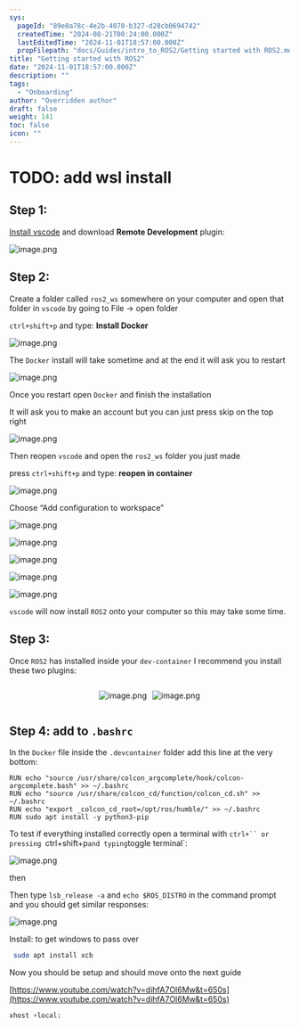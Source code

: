 ```yaml
---
sys:
  pageId: "89e0a78c-4e2b-4070-b327-d28cb0694742"
  createdTime: "2024-08-21T00:24:00.000Z"
  lastEditedTime: "2024-11-01T18:57:00.000Z"
  propFilepath: "docs/Guides/intro_to_ROS2/Getting started with ROS2.md"
title: "Getting started with ROS2"
date: "2024-11-01T18:57:00.000Z"
description: ""
tags:
  - "Onboarding"
author: "Overridden author"
draft: false
weight: 141
toc: false
icon: ""
---
```


# TODO: add wsl install

## Step 1:

[Install vscode](https://code.visualstudio.com/download) and download **Remote Development** plugin:

![image.png](https://prod-files-secure.s3.us-west-2.amazonaws.com/d518164a-d88e-44d1-a4ee-3adb3bd8bce0/efb52993-1881-4a40-b95e-6f020334f022/image.png?X-Amz-Algorithm=AWS4-HMAC-SHA256&X-Amz-Content-Sha256=UNSIGNED-PAYLOAD&X-Amz-Credential=ASIAZI2LB466XNOSK4KO%2F20250425%2Fus-west-2%2Fs3%2Faws4_request&X-Amz-Date=20250425T041056Z&X-Amz-Expires=3600&X-Amz-Security-Token=IQoJb3JpZ2luX2VjEIv%2F%2F%2F%2F%2F%2F%2F%2F%2F%2FwEaCXVzLXdlc3QtMiJHMEUCICBLBJ4pW%2Bl3tUB%2FHZIkKTgJchRqy3Ji3UypcPjkBEXlAiEA%2FsjGF2tkkVcn5U0eVJLt1WPvXspkqw5lpwRcjA28Fn0q%2FwMIJBAAGgw2Mzc0MjMxODM4MDUiDHEVS55x6njY6TW2GSrcA8YFxmuTiFoLyTXdgLblFUfm6bLKxEgR2yerTIFnWXfZih9LfSQ5LPWBr1RvPJe8AKY0EPbF62I%2BOqRQSHAcwXHNgJmXJ21u%2FW5SDBp9GpY4w5NY1AerHKP3v8fVPt19FZP7Oju0yxAhJgHs16EHN7MNvORg20nYwvQrCy%2BXmhLQcsV91SikBDGQ%2B4hKnCibNEugDbgrVmoiwWbAefMzL8j9YDtKVyRctJ1hk3IEYWJz7f1HtJ8Kq6rkLJEohxF%2Byj%2F%2FWgkprad%2FDwDHqJ0TeshAj92wU5mqPE84Bgq0Ghfik3%2Bgr01xlpofDqzLU%2BFcCmqbZ4YSjPehxIce7SvAwUeAlbs%2BMPrFTANUOX2ssdZo39BuxnKTM%2FXTqnR5L3XkSyuE7kzKWKdou4iq%2FIkJJmZ0tNKxC5YhXJVE7bX0NoPkFOq8FSrnBhZYYL%2FK8qcT05UuMzcFV4sgdrV6DPWxIkiYnSWBj4hoGrTwZ5oGxH3n7i3w%2FX6ZB9%2F09HkjFTZmP5abB6IF%2Fzx0XrvqEG%2Bj%2BWL9KUIWsjD0GaH2tQh82InTongx%2FV12WyDwRQjJkx9gyBMg0x%2FKNoJXuwdg8ZxgK7teWu2WJKBlnKo1gGoslw1MKnnu09CYdIqSdDd7MLj6q8AGOqUBSDaJXzN088oLYO644iywEQz8CDu%2FiI3042Xm1QhhpQagEbTcy5LsrGjLIttT4p%2Bg9EucCFbpASXYf0NnaY3Eb4CgOGHKYC5vYZHH5M1zUthC0IAy6vPe70rntKgq3i9SjfVgNmndCln8BytaU9pzLAntrFA4XF0Y%2Bk7PG3fSTkT3rIr%2BaTaxy0WoQ9zKfpH5aZl8WLXmHnndPO9fUX7s9ksfUnS9&X-Amz-Signature=d80bdba19948b81ee0f99dc0107f9e84cdbe1413408658929c236e1c31ca815e&X-Amz-SignedHeaders=host&x-id=GetObject)

## Step 2:

Create a folder called `ros2_ws` somewhere on your computer and open that folder in `vscode` by going to File → open folder 

`ctrl+shift+p` and type: **Install Docker**

![image.png](https://prod-files-secure.s3.us-west-2.amazonaws.com/d518164a-d88e-44d1-a4ee-3adb3bd8bce0/2269dc0e-1cd5-47ff-bceb-c04ad9b2eab0/image.png?X-Amz-Algorithm=AWS4-HMAC-SHA256&X-Amz-Content-Sha256=UNSIGNED-PAYLOAD&X-Amz-Credential=ASIAZI2LB466XNOSK4KO%2F20250425%2Fus-west-2%2Fs3%2Faws4_request&X-Amz-Date=20250425T041056Z&X-Amz-Expires=3600&X-Amz-Security-Token=IQoJb3JpZ2luX2VjEIv%2F%2F%2F%2F%2F%2F%2F%2F%2F%2FwEaCXVzLXdlc3QtMiJHMEUCICBLBJ4pW%2Bl3tUB%2FHZIkKTgJchRqy3Ji3UypcPjkBEXlAiEA%2FsjGF2tkkVcn5U0eVJLt1WPvXspkqw5lpwRcjA28Fn0q%2FwMIJBAAGgw2Mzc0MjMxODM4MDUiDHEVS55x6njY6TW2GSrcA8YFxmuTiFoLyTXdgLblFUfm6bLKxEgR2yerTIFnWXfZih9LfSQ5LPWBr1RvPJe8AKY0EPbF62I%2BOqRQSHAcwXHNgJmXJ21u%2FW5SDBp9GpY4w5NY1AerHKP3v8fVPt19FZP7Oju0yxAhJgHs16EHN7MNvORg20nYwvQrCy%2BXmhLQcsV91SikBDGQ%2B4hKnCibNEugDbgrVmoiwWbAefMzL8j9YDtKVyRctJ1hk3IEYWJz7f1HtJ8Kq6rkLJEohxF%2Byj%2F%2FWgkprad%2FDwDHqJ0TeshAj92wU5mqPE84Bgq0Ghfik3%2Bgr01xlpofDqzLU%2BFcCmqbZ4YSjPehxIce7SvAwUeAlbs%2BMPrFTANUOX2ssdZo39BuxnKTM%2FXTqnR5L3XkSyuE7kzKWKdou4iq%2FIkJJmZ0tNKxC5YhXJVE7bX0NoPkFOq8FSrnBhZYYL%2FK8qcT05UuMzcFV4sgdrV6DPWxIkiYnSWBj4hoGrTwZ5oGxH3n7i3w%2FX6ZB9%2F09HkjFTZmP5abB6IF%2Fzx0XrvqEG%2Bj%2BWL9KUIWsjD0GaH2tQh82InTongx%2FV12WyDwRQjJkx9gyBMg0x%2FKNoJXuwdg8ZxgK7teWu2WJKBlnKo1gGoslw1MKnnu09CYdIqSdDd7MLj6q8AGOqUBSDaJXzN088oLYO644iywEQz8CDu%2FiI3042Xm1QhhpQagEbTcy5LsrGjLIttT4p%2Bg9EucCFbpASXYf0NnaY3Eb4CgOGHKYC5vYZHH5M1zUthC0IAy6vPe70rntKgq3i9SjfVgNmndCln8BytaU9pzLAntrFA4XF0Y%2Bk7PG3fSTkT3rIr%2BaTaxy0WoQ9zKfpH5aZl8WLXmHnndPO9fUX7s9ksfUnS9&X-Amz-Signature=3b50dac527487afa0f39d6da60747d7ce1610ee7406a3ba565069699d5e42324&X-Amz-SignedHeaders=host&x-id=GetObject)

The `Docker` install will take sometime and at the end it will ask you to restart

![image.png](https://prod-files-secure.s3.us-west-2.amazonaws.com/d518164a-d88e-44d1-a4ee-3adb3bd8bce0/ed233f78-be33-4b1f-b89c-9c346c0e961e/image.png?X-Amz-Algorithm=AWS4-HMAC-SHA256&X-Amz-Content-Sha256=UNSIGNED-PAYLOAD&X-Amz-Credential=ASIAZI2LB466XNOSK4KO%2F20250425%2Fus-west-2%2Fs3%2Faws4_request&X-Amz-Date=20250425T041056Z&X-Amz-Expires=3600&X-Amz-Security-Token=IQoJb3JpZ2luX2VjEIv%2F%2F%2F%2F%2F%2F%2F%2F%2F%2FwEaCXVzLXdlc3QtMiJHMEUCICBLBJ4pW%2Bl3tUB%2FHZIkKTgJchRqy3Ji3UypcPjkBEXlAiEA%2FsjGF2tkkVcn5U0eVJLt1WPvXspkqw5lpwRcjA28Fn0q%2FwMIJBAAGgw2Mzc0MjMxODM4MDUiDHEVS55x6njY6TW2GSrcA8YFxmuTiFoLyTXdgLblFUfm6bLKxEgR2yerTIFnWXfZih9LfSQ5LPWBr1RvPJe8AKY0EPbF62I%2BOqRQSHAcwXHNgJmXJ21u%2FW5SDBp9GpY4w5NY1AerHKP3v8fVPt19FZP7Oju0yxAhJgHs16EHN7MNvORg20nYwvQrCy%2BXmhLQcsV91SikBDGQ%2B4hKnCibNEugDbgrVmoiwWbAefMzL8j9YDtKVyRctJ1hk3IEYWJz7f1HtJ8Kq6rkLJEohxF%2Byj%2F%2FWgkprad%2FDwDHqJ0TeshAj92wU5mqPE84Bgq0Ghfik3%2Bgr01xlpofDqzLU%2BFcCmqbZ4YSjPehxIce7SvAwUeAlbs%2BMPrFTANUOX2ssdZo39BuxnKTM%2FXTqnR5L3XkSyuE7kzKWKdou4iq%2FIkJJmZ0tNKxC5YhXJVE7bX0NoPkFOq8FSrnBhZYYL%2FK8qcT05UuMzcFV4sgdrV6DPWxIkiYnSWBj4hoGrTwZ5oGxH3n7i3w%2FX6ZB9%2F09HkjFTZmP5abB6IF%2Fzx0XrvqEG%2Bj%2BWL9KUIWsjD0GaH2tQh82InTongx%2FV12WyDwRQjJkx9gyBMg0x%2FKNoJXuwdg8ZxgK7teWu2WJKBlnKo1gGoslw1MKnnu09CYdIqSdDd7MLj6q8AGOqUBSDaJXzN088oLYO644iywEQz8CDu%2FiI3042Xm1QhhpQagEbTcy5LsrGjLIttT4p%2Bg9EucCFbpASXYf0NnaY3Eb4CgOGHKYC5vYZHH5M1zUthC0IAy6vPe70rntKgq3i9SjfVgNmndCln8BytaU9pzLAntrFA4XF0Y%2Bk7PG3fSTkT3rIr%2BaTaxy0WoQ9zKfpH5aZl8WLXmHnndPO9fUX7s9ksfUnS9&X-Amz-Signature=83f0e5cf7dcfbdb36a9c563ecf3c9a5e5c43366715e6f8cbb8797e517c0e8b4f&X-Amz-SignedHeaders=host&x-id=GetObject)

Once you restart open `Docker` and finish the installation

It will ask you to make an account but you can just press skip on the top right

![image.png](https://prod-files-secure.s3.us-west-2.amazonaws.com/d518164a-d88e-44d1-a4ee-3adb3bd8bce0/21010ad9-1659-4fd9-9f59-9932a09b2a3d/image.png?X-Amz-Algorithm=AWS4-HMAC-SHA256&X-Amz-Content-Sha256=UNSIGNED-PAYLOAD&X-Amz-Credential=ASIAZI2LB466XNOSK4KO%2F20250425%2Fus-west-2%2Fs3%2Faws4_request&X-Amz-Date=20250425T041056Z&X-Amz-Expires=3600&X-Amz-Security-Token=IQoJb3JpZ2luX2VjEIv%2F%2F%2F%2F%2F%2F%2F%2F%2F%2FwEaCXVzLXdlc3QtMiJHMEUCICBLBJ4pW%2Bl3tUB%2FHZIkKTgJchRqy3Ji3UypcPjkBEXlAiEA%2FsjGF2tkkVcn5U0eVJLt1WPvXspkqw5lpwRcjA28Fn0q%2FwMIJBAAGgw2Mzc0MjMxODM4MDUiDHEVS55x6njY6TW2GSrcA8YFxmuTiFoLyTXdgLblFUfm6bLKxEgR2yerTIFnWXfZih9LfSQ5LPWBr1RvPJe8AKY0EPbF62I%2BOqRQSHAcwXHNgJmXJ21u%2FW5SDBp9GpY4w5NY1AerHKP3v8fVPt19FZP7Oju0yxAhJgHs16EHN7MNvORg20nYwvQrCy%2BXmhLQcsV91SikBDGQ%2B4hKnCibNEugDbgrVmoiwWbAefMzL8j9YDtKVyRctJ1hk3IEYWJz7f1HtJ8Kq6rkLJEohxF%2Byj%2F%2FWgkprad%2FDwDHqJ0TeshAj92wU5mqPE84Bgq0Ghfik3%2Bgr01xlpofDqzLU%2BFcCmqbZ4YSjPehxIce7SvAwUeAlbs%2BMPrFTANUOX2ssdZo39BuxnKTM%2FXTqnR5L3XkSyuE7kzKWKdou4iq%2FIkJJmZ0tNKxC5YhXJVE7bX0NoPkFOq8FSrnBhZYYL%2FK8qcT05UuMzcFV4sgdrV6DPWxIkiYnSWBj4hoGrTwZ5oGxH3n7i3w%2FX6ZB9%2F09HkjFTZmP5abB6IF%2Fzx0XrvqEG%2Bj%2BWL9KUIWsjD0GaH2tQh82InTongx%2FV12WyDwRQjJkx9gyBMg0x%2FKNoJXuwdg8ZxgK7teWu2WJKBlnKo1gGoslw1MKnnu09CYdIqSdDd7MLj6q8AGOqUBSDaJXzN088oLYO644iywEQz8CDu%2FiI3042Xm1QhhpQagEbTcy5LsrGjLIttT4p%2Bg9EucCFbpASXYf0NnaY3Eb4CgOGHKYC5vYZHH5M1zUthC0IAy6vPe70rntKgq3i9SjfVgNmndCln8BytaU9pzLAntrFA4XF0Y%2Bk7PG3fSTkT3rIr%2BaTaxy0WoQ9zKfpH5aZl8WLXmHnndPO9fUX7s9ksfUnS9&X-Amz-Signature=c31d17850d82189d3028717a97f8f93f21193313307d2c718bf2a5daf088bc99&X-Amz-SignedHeaders=host&x-id=GetObject)

Then reopen `vscode` and open the `ros2_ws` folder you just made

press `ctrl+shift+p` and type: **reopen in container**

![image.png](https://prod-files-secure.s3.us-west-2.amazonaws.com/d518164a-d88e-44d1-a4ee-3adb3bd8bce0/4e93b8c2-41ad-488c-8095-c74205196118/image.png?X-Amz-Algorithm=AWS4-HMAC-SHA256&X-Amz-Content-Sha256=UNSIGNED-PAYLOAD&X-Amz-Credential=ASIAZI2LB466XNOSK4KO%2F20250425%2Fus-west-2%2Fs3%2Faws4_request&X-Amz-Date=20250425T041056Z&X-Amz-Expires=3600&X-Amz-Security-Token=IQoJb3JpZ2luX2VjEIv%2F%2F%2F%2F%2F%2F%2F%2F%2F%2FwEaCXVzLXdlc3QtMiJHMEUCICBLBJ4pW%2Bl3tUB%2FHZIkKTgJchRqy3Ji3UypcPjkBEXlAiEA%2FsjGF2tkkVcn5U0eVJLt1WPvXspkqw5lpwRcjA28Fn0q%2FwMIJBAAGgw2Mzc0MjMxODM4MDUiDHEVS55x6njY6TW2GSrcA8YFxmuTiFoLyTXdgLblFUfm6bLKxEgR2yerTIFnWXfZih9LfSQ5LPWBr1RvPJe8AKY0EPbF62I%2BOqRQSHAcwXHNgJmXJ21u%2FW5SDBp9GpY4w5NY1AerHKP3v8fVPt19FZP7Oju0yxAhJgHs16EHN7MNvORg20nYwvQrCy%2BXmhLQcsV91SikBDGQ%2B4hKnCibNEugDbgrVmoiwWbAefMzL8j9YDtKVyRctJ1hk3IEYWJz7f1HtJ8Kq6rkLJEohxF%2Byj%2F%2FWgkprad%2FDwDHqJ0TeshAj92wU5mqPE84Bgq0Ghfik3%2Bgr01xlpofDqzLU%2BFcCmqbZ4YSjPehxIce7SvAwUeAlbs%2BMPrFTANUOX2ssdZo39BuxnKTM%2FXTqnR5L3XkSyuE7kzKWKdou4iq%2FIkJJmZ0tNKxC5YhXJVE7bX0NoPkFOq8FSrnBhZYYL%2FK8qcT05UuMzcFV4sgdrV6DPWxIkiYnSWBj4hoGrTwZ5oGxH3n7i3w%2FX6ZB9%2F09HkjFTZmP5abB6IF%2Fzx0XrvqEG%2Bj%2BWL9KUIWsjD0GaH2tQh82InTongx%2FV12WyDwRQjJkx9gyBMg0x%2FKNoJXuwdg8ZxgK7teWu2WJKBlnKo1gGoslw1MKnnu09CYdIqSdDd7MLj6q8AGOqUBSDaJXzN088oLYO644iywEQz8CDu%2FiI3042Xm1QhhpQagEbTcy5LsrGjLIttT4p%2Bg9EucCFbpASXYf0NnaY3Eb4CgOGHKYC5vYZHH5M1zUthC0IAy6vPe70rntKgq3i9SjfVgNmndCln8BytaU9pzLAntrFA4XF0Y%2Bk7PG3fSTkT3rIr%2BaTaxy0WoQ9zKfpH5aZl8WLXmHnndPO9fUX7s9ksfUnS9&X-Amz-Signature=74dd428127c50ff6b13dd68ad788f88de3993283f45667380dab4a637936cbb2&X-Amz-SignedHeaders=host&x-id=GetObject)

Choose “Add configuration to workspace”

![image.png](https://prod-files-secure.s3.us-west-2.amazonaws.com/d518164a-d88e-44d1-a4ee-3adb3bd8bce0/9560b282-5060-4989-ba37-97e7b2c22476/image.png?X-Amz-Algorithm=AWS4-HMAC-SHA256&X-Amz-Content-Sha256=UNSIGNED-PAYLOAD&X-Amz-Credential=ASIAZI2LB466XNOSK4KO%2F20250425%2Fus-west-2%2Fs3%2Faws4_request&X-Amz-Date=20250425T041056Z&X-Amz-Expires=3600&X-Amz-Security-Token=IQoJb3JpZ2luX2VjEIv%2F%2F%2F%2F%2F%2F%2F%2F%2F%2FwEaCXVzLXdlc3QtMiJHMEUCICBLBJ4pW%2Bl3tUB%2FHZIkKTgJchRqy3Ji3UypcPjkBEXlAiEA%2FsjGF2tkkVcn5U0eVJLt1WPvXspkqw5lpwRcjA28Fn0q%2FwMIJBAAGgw2Mzc0MjMxODM4MDUiDHEVS55x6njY6TW2GSrcA8YFxmuTiFoLyTXdgLblFUfm6bLKxEgR2yerTIFnWXfZih9LfSQ5LPWBr1RvPJe8AKY0EPbF62I%2BOqRQSHAcwXHNgJmXJ21u%2FW5SDBp9GpY4w5NY1AerHKP3v8fVPt19FZP7Oju0yxAhJgHs16EHN7MNvORg20nYwvQrCy%2BXmhLQcsV91SikBDGQ%2B4hKnCibNEugDbgrVmoiwWbAefMzL8j9YDtKVyRctJ1hk3IEYWJz7f1HtJ8Kq6rkLJEohxF%2Byj%2F%2FWgkprad%2FDwDHqJ0TeshAj92wU5mqPE84Bgq0Ghfik3%2Bgr01xlpofDqzLU%2BFcCmqbZ4YSjPehxIce7SvAwUeAlbs%2BMPrFTANUOX2ssdZo39BuxnKTM%2FXTqnR5L3XkSyuE7kzKWKdou4iq%2FIkJJmZ0tNKxC5YhXJVE7bX0NoPkFOq8FSrnBhZYYL%2FK8qcT05UuMzcFV4sgdrV6DPWxIkiYnSWBj4hoGrTwZ5oGxH3n7i3w%2FX6ZB9%2F09HkjFTZmP5abB6IF%2Fzx0XrvqEG%2Bj%2BWL9KUIWsjD0GaH2tQh82InTongx%2FV12WyDwRQjJkx9gyBMg0x%2FKNoJXuwdg8ZxgK7teWu2WJKBlnKo1gGoslw1MKnnu09CYdIqSdDd7MLj6q8AGOqUBSDaJXzN088oLYO644iywEQz8CDu%2FiI3042Xm1QhhpQagEbTcy5LsrGjLIttT4p%2Bg9EucCFbpASXYf0NnaY3Eb4CgOGHKYC5vYZHH5M1zUthC0IAy6vPe70rntKgq3i9SjfVgNmndCln8BytaU9pzLAntrFA4XF0Y%2Bk7PG3fSTkT3rIr%2BaTaxy0WoQ9zKfpH5aZl8WLXmHnndPO9fUX7s9ksfUnS9&X-Amz-Signature=575f216e2cbc3c95fef3b78f22d34089d5028c9a41defdd20c2dd55cecf2a634&X-Amz-SignedHeaders=host&x-id=GetObject)

![image.png](https://prod-files-secure.s3.us-west-2.amazonaws.com/d518164a-d88e-44d1-a4ee-3adb3bd8bce0/2ee63f81-886b-48e8-a553-dc6e5eac99e4/image.png?X-Amz-Algorithm=AWS4-HMAC-SHA256&X-Amz-Content-Sha256=UNSIGNED-PAYLOAD&X-Amz-Credential=ASIAZI2LB466XNOSK4KO%2F20250425%2Fus-west-2%2Fs3%2Faws4_request&X-Amz-Date=20250425T041056Z&X-Amz-Expires=3600&X-Amz-Security-Token=IQoJb3JpZ2luX2VjEIv%2F%2F%2F%2F%2F%2F%2F%2F%2F%2FwEaCXVzLXdlc3QtMiJHMEUCICBLBJ4pW%2Bl3tUB%2FHZIkKTgJchRqy3Ji3UypcPjkBEXlAiEA%2FsjGF2tkkVcn5U0eVJLt1WPvXspkqw5lpwRcjA28Fn0q%2FwMIJBAAGgw2Mzc0MjMxODM4MDUiDHEVS55x6njY6TW2GSrcA8YFxmuTiFoLyTXdgLblFUfm6bLKxEgR2yerTIFnWXfZih9LfSQ5LPWBr1RvPJe8AKY0EPbF62I%2BOqRQSHAcwXHNgJmXJ21u%2FW5SDBp9GpY4w5NY1AerHKP3v8fVPt19FZP7Oju0yxAhJgHs16EHN7MNvORg20nYwvQrCy%2BXmhLQcsV91SikBDGQ%2B4hKnCibNEugDbgrVmoiwWbAefMzL8j9YDtKVyRctJ1hk3IEYWJz7f1HtJ8Kq6rkLJEohxF%2Byj%2F%2FWgkprad%2FDwDHqJ0TeshAj92wU5mqPE84Bgq0Ghfik3%2Bgr01xlpofDqzLU%2BFcCmqbZ4YSjPehxIce7SvAwUeAlbs%2BMPrFTANUOX2ssdZo39BuxnKTM%2FXTqnR5L3XkSyuE7kzKWKdou4iq%2FIkJJmZ0tNKxC5YhXJVE7bX0NoPkFOq8FSrnBhZYYL%2FK8qcT05UuMzcFV4sgdrV6DPWxIkiYnSWBj4hoGrTwZ5oGxH3n7i3w%2FX6ZB9%2F09HkjFTZmP5abB6IF%2Fzx0XrvqEG%2Bj%2BWL9KUIWsjD0GaH2tQh82InTongx%2FV12WyDwRQjJkx9gyBMg0x%2FKNoJXuwdg8ZxgK7teWu2WJKBlnKo1gGoslw1MKnnu09CYdIqSdDd7MLj6q8AGOqUBSDaJXzN088oLYO644iywEQz8CDu%2FiI3042Xm1QhhpQagEbTcy5LsrGjLIttT4p%2Bg9EucCFbpASXYf0NnaY3Eb4CgOGHKYC5vYZHH5M1zUthC0IAy6vPe70rntKgq3i9SjfVgNmndCln8BytaU9pzLAntrFA4XF0Y%2Bk7PG3fSTkT3rIr%2BaTaxy0WoQ9zKfpH5aZl8WLXmHnndPO9fUX7s9ksfUnS9&X-Amz-Signature=d97c3b53720ea66c4f6256e367d16446c3192d9ebafe2bff53c85aa031737ecc&X-Amz-SignedHeaders=host&x-id=GetObject)

![image.png](https://prod-files-secure.s3.us-west-2.amazonaws.com/d518164a-d88e-44d1-a4ee-3adb3bd8bce0/ae1580b2-b048-407e-aed9-b584224a7a04/image.png?X-Amz-Algorithm=AWS4-HMAC-SHA256&X-Amz-Content-Sha256=UNSIGNED-PAYLOAD&X-Amz-Credential=ASIAZI2LB466XNOSK4KO%2F20250425%2Fus-west-2%2Fs3%2Faws4_request&X-Amz-Date=20250425T041056Z&X-Amz-Expires=3600&X-Amz-Security-Token=IQoJb3JpZ2luX2VjEIv%2F%2F%2F%2F%2F%2F%2F%2F%2F%2FwEaCXVzLXdlc3QtMiJHMEUCICBLBJ4pW%2Bl3tUB%2FHZIkKTgJchRqy3Ji3UypcPjkBEXlAiEA%2FsjGF2tkkVcn5U0eVJLt1WPvXspkqw5lpwRcjA28Fn0q%2FwMIJBAAGgw2Mzc0MjMxODM4MDUiDHEVS55x6njY6TW2GSrcA8YFxmuTiFoLyTXdgLblFUfm6bLKxEgR2yerTIFnWXfZih9LfSQ5LPWBr1RvPJe8AKY0EPbF62I%2BOqRQSHAcwXHNgJmXJ21u%2FW5SDBp9GpY4w5NY1AerHKP3v8fVPt19FZP7Oju0yxAhJgHs16EHN7MNvORg20nYwvQrCy%2BXmhLQcsV91SikBDGQ%2B4hKnCibNEugDbgrVmoiwWbAefMzL8j9YDtKVyRctJ1hk3IEYWJz7f1HtJ8Kq6rkLJEohxF%2Byj%2F%2FWgkprad%2FDwDHqJ0TeshAj92wU5mqPE84Bgq0Ghfik3%2Bgr01xlpofDqzLU%2BFcCmqbZ4YSjPehxIce7SvAwUeAlbs%2BMPrFTANUOX2ssdZo39BuxnKTM%2FXTqnR5L3XkSyuE7kzKWKdou4iq%2FIkJJmZ0tNKxC5YhXJVE7bX0NoPkFOq8FSrnBhZYYL%2FK8qcT05UuMzcFV4sgdrV6DPWxIkiYnSWBj4hoGrTwZ5oGxH3n7i3w%2FX6ZB9%2F09HkjFTZmP5abB6IF%2Fzx0XrvqEG%2Bj%2BWL9KUIWsjD0GaH2tQh82InTongx%2FV12WyDwRQjJkx9gyBMg0x%2FKNoJXuwdg8ZxgK7teWu2WJKBlnKo1gGoslw1MKnnu09CYdIqSdDd7MLj6q8AGOqUBSDaJXzN088oLYO644iywEQz8CDu%2FiI3042Xm1QhhpQagEbTcy5LsrGjLIttT4p%2Bg9EucCFbpASXYf0NnaY3Eb4CgOGHKYC5vYZHH5M1zUthC0IAy6vPe70rntKgq3i9SjfVgNmndCln8BytaU9pzLAntrFA4XF0Y%2Bk7PG3fSTkT3rIr%2BaTaxy0WoQ9zKfpH5aZl8WLXmHnndPO9fUX7s9ksfUnS9&X-Amz-Signature=d39aa967216ba41ee0b770dfbf555c3d50caf3a077f820c9ab843391e5ea95df&X-Amz-SignedHeaders=host&x-id=GetObject)

![image.png](https://prod-files-secure.s3.us-west-2.amazonaws.com/d518164a-d88e-44d1-a4ee-3adb3bd8bce0/53255b28-f75e-430f-b9e3-c0ac8577e42b/image.png?X-Amz-Algorithm=AWS4-HMAC-SHA256&X-Amz-Content-Sha256=UNSIGNED-PAYLOAD&X-Amz-Credential=ASIAZI2LB466XNOSK4KO%2F20250425%2Fus-west-2%2Fs3%2Faws4_request&X-Amz-Date=20250425T041056Z&X-Amz-Expires=3600&X-Amz-Security-Token=IQoJb3JpZ2luX2VjEIv%2F%2F%2F%2F%2F%2F%2F%2F%2F%2FwEaCXVzLXdlc3QtMiJHMEUCICBLBJ4pW%2Bl3tUB%2FHZIkKTgJchRqy3Ji3UypcPjkBEXlAiEA%2FsjGF2tkkVcn5U0eVJLt1WPvXspkqw5lpwRcjA28Fn0q%2FwMIJBAAGgw2Mzc0MjMxODM4MDUiDHEVS55x6njY6TW2GSrcA8YFxmuTiFoLyTXdgLblFUfm6bLKxEgR2yerTIFnWXfZih9LfSQ5LPWBr1RvPJe8AKY0EPbF62I%2BOqRQSHAcwXHNgJmXJ21u%2FW5SDBp9GpY4w5NY1AerHKP3v8fVPt19FZP7Oju0yxAhJgHs16EHN7MNvORg20nYwvQrCy%2BXmhLQcsV91SikBDGQ%2B4hKnCibNEugDbgrVmoiwWbAefMzL8j9YDtKVyRctJ1hk3IEYWJz7f1HtJ8Kq6rkLJEohxF%2Byj%2F%2FWgkprad%2FDwDHqJ0TeshAj92wU5mqPE84Bgq0Ghfik3%2Bgr01xlpofDqzLU%2BFcCmqbZ4YSjPehxIce7SvAwUeAlbs%2BMPrFTANUOX2ssdZo39BuxnKTM%2FXTqnR5L3XkSyuE7kzKWKdou4iq%2FIkJJmZ0tNKxC5YhXJVE7bX0NoPkFOq8FSrnBhZYYL%2FK8qcT05UuMzcFV4sgdrV6DPWxIkiYnSWBj4hoGrTwZ5oGxH3n7i3w%2FX6ZB9%2F09HkjFTZmP5abB6IF%2Fzx0XrvqEG%2Bj%2BWL9KUIWsjD0GaH2tQh82InTongx%2FV12WyDwRQjJkx9gyBMg0x%2FKNoJXuwdg8ZxgK7teWu2WJKBlnKo1gGoslw1MKnnu09CYdIqSdDd7MLj6q8AGOqUBSDaJXzN088oLYO644iywEQz8CDu%2FiI3042Xm1QhhpQagEbTcy5LsrGjLIttT4p%2Bg9EucCFbpASXYf0NnaY3Eb4CgOGHKYC5vYZHH5M1zUthC0IAy6vPe70rntKgq3i9SjfVgNmndCln8BytaU9pzLAntrFA4XF0Y%2Bk7PG3fSTkT3rIr%2BaTaxy0WoQ9zKfpH5aZl8WLXmHnndPO9fUX7s9ksfUnS9&X-Amz-Signature=c312a30c945882652407b9b97ab9c69fc89dfff4c6c618f574d3c53d792d6697&X-Amz-SignedHeaders=host&x-id=GetObject)

![image.png](https://prod-files-secure.s3.us-west-2.amazonaws.com/d518164a-d88e-44d1-a4ee-3adb3bd8bce0/7c562767-5af9-4ffb-97d1-327bcdf4ee00/image.png?X-Amz-Algorithm=AWS4-HMAC-SHA256&X-Amz-Content-Sha256=UNSIGNED-PAYLOAD&X-Amz-Credential=ASIAZI2LB466XNOSK4KO%2F20250425%2Fus-west-2%2Fs3%2Faws4_request&X-Amz-Date=20250425T041056Z&X-Amz-Expires=3600&X-Amz-Security-Token=IQoJb3JpZ2luX2VjEIv%2F%2F%2F%2F%2F%2F%2F%2F%2F%2FwEaCXVzLXdlc3QtMiJHMEUCICBLBJ4pW%2Bl3tUB%2FHZIkKTgJchRqy3Ji3UypcPjkBEXlAiEA%2FsjGF2tkkVcn5U0eVJLt1WPvXspkqw5lpwRcjA28Fn0q%2FwMIJBAAGgw2Mzc0MjMxODM4MDUiDHEVS55x6njY6TW2GSrcA8YFxmuTiFoLyTXdgLblFUfm6bLKxEgR2yerTIFnWXfZih9LfSQ5LPWBr1RvPJe8AKY0EPbF62I%2BOqRQSHAcwXHNgJmXJ21u%2FW5SDBp9GpY4w5NY1AerHKP3v8fVPt19FZP7Oju0yxAhJgHs16EHN7MNvORg20nYwvQrCy%2BXmhLQcsV91SikBDGQ%2B4hKnCibNEugDbgrVmoiwWbAefMzL8j9YDtKVyRctJ1hk3IEYWJz7f1HtJ8Kq6rkLJEohxF%2Byj%2F%2FWgkprad%2FDwDHqJ0TeshAj92wU5mqPE84Bgq0Ghfik3%2Bgr01xlpofDqzLU%2BFcCmqbZ4YSjPehxIce7SvAwUeAlbs%2BMPrFTANUOX2ssdZo39BuxnKTM%2FXTqnR5L3XkSyuE7kzKWKdou4iq%2FIkJJmZ0tNKxC5YhXJVE7bX0NoPkFOq8FSrnBhZYYL%2FK8qcT05UuMzcFV4sgdrV6DPWxIkiYnSWBj4hoGrTwZ5oGxH3n7i3w%2FX6ZB9%2F09HkjFTZmP5abB6IF%2Fzx0XrvqEG%2Bj%2BWL9KUIWsjD0GaH2tQh82InTongx%2FV12WyDwRQjJkx9gyBMg0x%2FKNoJXuwdg8ZxgK7teWu2WJKBlnKo1gGoslw1MKnnu09CYdIqSdDd7MLj6q8AGOqUBSDaJXzN088oLYO644iywEQz8CDu%2FiI3042Xm1QhhpQagEbTcy5LsrGjLIttT4p%2Bg9EucCFbpASXYf0NnaY3Eb4CgOGHKYC5vYZHH5M1zUthC0IAy6vPe70rntKgq3i9SjfVgNmndCln8BytaU9pzLAntrFA4XF0Y%2Bk7PG3fSTkT3rIr%2BaTaxy0WoQ9zKfpH5aZl8WLXmHnndPO9fUX7s9ksfUnS9&X-Amz-Signature=1d7d9e16c9bcc004d6233807f52b00883aa7ee0f886cf742896ee95186525c5e&X-Amz-SignedHeaders=host&x-id=GetObject)

`vscode` will now install `ROS2` onto your computer so this may take some time.

## Step 3:

Once `ROS2` has installed inside your `dev-container` I recommend you install these two plugins:

<div style="display: flex;flex-direction: row; column-gap:10px; max-width: 630px;justify-content: center;">
<div>

![image.png](https://prod-files-secure.s3.us-west-2.amazonaws.com/d518164a-d88e-44d1-a4ee-3adb3bd8bce0/3fc3d550-5a54-4ba1-ba6b-faa01cdb7369/image.png?X-Amz-Algorithm=AWS4-HMAC-SHA256&X-Amz-Content-Sha256=UNSIGNED-PAYLOAD&X-Amz-Credential=ASIAZI2LB466ZRI3E5NG%2F20250425%2Fus-west-2%2Fs3%2Faws4_request&X-Amz-Date=20250425T041057Z&X-Amz-Expires=3600&X-Amz-Security-Token=IQoJb3JpZ2luX2VjEIz%2F%2F%2F%2F%2F%2F%2F%2F%2F%2FwEaCXVzLXdlc3QtMiJHMEUCIQDIb%2BGuQTxQVTmliwyfd10wE6FTvqqSDDInfIGCQUuU4wIga9kC4PJKQj9EiH03esYk5G7PWZ2OFoofd61EssBYVjcq%2FwMIJRAAGgw2Mzc0MjMxODM4MDUiDDtCLDc3n3o06QStMircA47%2FY61PfwBEm5CHJ%2BIIEP5UuvnUJM8q0zaRALLI4ss24x%2FJ%2FI1sf5ah3b11ipwGTgxj4kO0bceO4EC2TOBO%2BvC3tJMIvjbPN3CtRRkIWlZJibSkCBo6dlFmuQQt4UJIfjfmG2Ek36bYRbQON6E0Rv%2B2Z%2FSkZWsvS4Tg5nVneX1m4n4UyBJe4%2F9R1CtuvdvuyJZaEGEvBMs28wBXxP7x8nbBhETlbLg95Khm3wnsQ435vqeaGISJjH8iiKPdgUhVhZc2XXpJCXqV2GvhltqqKmFaNTtfzDUDf96OzOJxbIq7h33F5Pwf022Gli08OQcne9i%2B731Pe5rLpIwujnWNaK1vHJDC4ECQBK4kpHOrXWNv2LIzctnImrC4czQje2F2e3yzcDYVUVSwE7Uyw8%2FY4pVb551NHqH9JnVc4N%2FmAqzcaW5n0zPKsmzgdd0Gp%2ByumsaUEVilbrJnd3u4qMnbI0zOJdHGF%2BAYfyJLBs3qajjso0tuokRoJbGkUSK8eLRvR9otiLFmQNmctMR3Y6TWxvvsF5IgI9QOvsrtbylXbg5tT88o1pAR0ogxXJuTtizMZGHaaBmTnXXhJMSBLopWlC3UzFGodCzoFYp9Gi%2FQT9Ue3b7JgN59heGkT0q3MMeVrMAGOqUBRq9Rlg64Kf8%2Foiq1pswCqj2CU2Qr2mlI%2F9%2F1JFTPb%2BclqQ8RzopX01i%2BXWhUlKVht%2FkeJbGovgdPTSYhR5N9S7Wb8eSCUAlnY5bsFumdXYlsHalrZD2zGUXWJ1qJY%2FG7e8OY2SVTW8YxKSDuM77pxXw3ET0nQk%2F00TXrhBNKkLVGodtJyWu47UA773QZUKs6IgDlhon0j4tgItc46A%2FyU6cSutte&X-Amz-Signature=cf7b28057f17233723169ee741302b330a149b7fad700c893ed4710d445018dd&X-Amz-SignedHeaders=host&x-id=GetObject)

</div>
<div>

![image.png](https://prod-files-secure.s3.us-west-2.amazonaws.com/d518164a-d88e-44d1-a4ee-3adb3bd8bce0/d994cc66-13c2-4093-a5a3-f84cf4601a82/image.png?X-Amz-Algorithm=AWS4-HMAC-SHA256&X-Amz-Content-Sha256=UNSIGNED-PAYLOAD&X-Amz-Credential=ASIAZI2LB466SGNYTPXH%2F20250425%2Fus-west-2%2Fs3%2Faws4_request&X-Amz-Date=20250425T041057Z&X-Amz-Expires=3600&X-Amz-Security-Token=IQoJb3JpZ2luX2VjEIz%2F%2F%2F%2F%2F%2F%2F%2F%2F%2FwEaCXVzLXdlc3QtMiJGMEQCIGBHtgrR8HtwXVkh6NOuY%2FJhQq%2BYiTAzU9g0ibouupMkAiBrqlfcIS2yajTA1Pu9%2FGiBGIvf2L3WB7YsJ9%2Bok0s6USr%2FAwglEAAaDDYzNzQyMzE4MzgwNSIMCGiyoHpYcHhU4ddGKtwDCFbiaq%2F1OgJ6iNMDM7lZRM7rXxAx%2FQBhKDclktRwVHDOoJjIlYFxD6DbVGlHnQ2YDUVDficPT7zBRfiT2Evk1eA0qtHM8Ufg0797AOC6AVZ9tzMthyvPtUtUEp7G9GY8fIAZVi1gxUcnjKpTzuqpHVAybDQSuRsJZ3371BkVhD1pSSndKms3%2BpjrhV0buZQFuMGZT4Yjs5C2pQWhG6%2Fw3TdeXQmniBMFw8xx9AIhqc3Qfi2kY0bSk2gTgc5YYATGSZFeN9iYrOpMP%2FbLa8e2ONZSUMVkElh7fP2tSnvgIRRLwRck8TT6p4OK7djfrqGxWkRM7dsAXYiYO4Gko7Uqp2zTz8EFwPxlQR0Rk9S7J9Z1PexyBxTKSd3igz7KtdiniYOfT5FjTjlrV5w5MYilis4dBlww2Wm3Cp8y%2BUV1AwmhkIKQnderRsQcXxs30SBBBwwPuAyemEdemYiCvA%2BigKzf%2FpoCtva4vRYgPcZWXOmRgQ4CbyuRXAje1PHSO%2FUH98Sf0IQM9yklGfS3x0Xu8JfbKyIqZTZ%2Btugm3yqp3xF5Yia1PcIEaij0jRQwt2iRawbdZpiE2IQSjPUrqFQv48UP6H0t2J63COBMwCIR25juosT6LH%2B0Vrs4AVMwnZWswAY6pgEeDAgtS9m4si%2FZmysITCXm6w8vvYTiJ4e5VRxgLV0ZgKWFIZylJ%2FbEcpq5n12dn8vVvOXxBgRDOdyhxJjutwH9BTLBjOX25ki5braxadFW0Cu8Tvlb87%2FcfYn2n5%2F09mSPZ9Q9bllbQiGHFckXJP84VjQtLPOHkO7eBAMsQjzi85mPkZyvmdgmDyQvwzLONBK37inLFIhbhC4SOwS5nVp6EnbbH1TE&X-Amz-Signature=52b9cc8605fbe42659bde910f9cd0a75a9d01af4f22dd0b8b8e59a0ccf2fc6a3&X-Amz-SignedHeaders=host&x-id=GetObject)

</div>
</div>

## Step 4: add to `.bashrc`

In the `Docker` file inside the `.devcontainer` folder add this line at the very bottom: 

```docker
RUN echo "source /usr/share/colcon_argcomplete/hook/colcon-argcomplete.bash" >> ~/.bashrc
RUN echo "source /usr/share/colcon_cd/function/colcon_cd.sh" >> ~/.bashrc
RUN echo "export _colcon_cd_root=/opt/ros/humble/" >> ~/.bashrc
RUN sudo apt install -y python3-pip 
```

To test if everything installed correctly open a terminal with `ctrl+`` or pressing `ctrl+shift+p` and typing `toggle terminal`:

![image.png](https://prod-files-secure.s3.us-west-2.amazonaws.com/d518164a-d88e-44d1-a4ee-3adb3bd8bce0/6a4943d8-b04e-4c02-9a58-775f3384d1a5/image.png?X-Amz-Algorithm=AWS4-HMAC-SHA256&X-Amz-Content-Sha256=UNSIGNED-PAYLOAD&X-Amz-Credential=ASIAZI2LB466XNOSK4KO%2F20250425%2Fus-west-2%2Fs3%2Faws4_request&X-Amz-Date=20250425T041056Z&X-Amz-Expires=3600&X-Amz-Security-Token=IQoJb3JpZ2luX2VjEIv%2F%2F%2F%2F%2F%2F%2F%2F%2F%2FwEaCXVzLXdlc3QtMiJHMEUCICBLBJ4pW%2Bl3tUB%2FHZIkKTgJchRqy3Ji3UypcPjkBEXlAiEA%2FsjGF2tkkVcn5U0eVJLt1WPvXspkqw5lpwRcjA28Fn0q%2FwMIJBAAGgw2Mzc0MjMxODM4MDUiDHEVS55x6njY6TW2GSrcA8YFxmuTiFoLyTXdgLblFUfm6bLKxEgR2yerTIFnWXfZih9LfSQ5LPWBr1RvPJe8AKY0EPbF62I%2BOqRQSHAcwXHNgJmXJ21u%2FW5SDBp9GpY4w5NY1AerHKP3v8fVPt19FZP7Oju0yxAhJgHs16EHN7MNvORg20nYwvQrCy%2BXmhLQcsV91SikBDGQ%2B4hKnCibNEugDbgrVmoiwWbAefMzL8j9YDtKVyRctJ1hk3IEYWJz7f1HtJ8Kq6rkLJEohxF%2Byj%2F%2FWgkprad%2FDwDHqJ0TeshAj92wU5mqPE84Bgq0Ghfik3%2Bgr01xlpofDqzLU%2BFcCmqbZ4YSjPehxIce7SvAwUeAlbs%2BMPrFTANUOX2ssdZo39BuxnKTM%2FXTqnR5L3XkSyuE7kzKWKdou4iq%2FIkJJmZ0tNKxC5YhXJVE7bX0NoPkFOq8FSrnBhZYYL%2FK8qcT05UuMzcFV4sgdrV6DPWxIkiYnSWBj4hoGrTwZ5oGxH3n7i3w%2FX6ZB9%2F09HkjFTZmP5abB6IF%2Fzx0XrvqEG%2Bj%2BWL9KUIWsjD0GaH2tQh82InTongx%2FV12WyDwRQjJkx9gyBMg0x%2FKNoJXuwdg8ZxgK7teWu2WJKBlnKo1gGoslw1MKnnu09CYdIqSdDd7MLj6q8AGOqUBSDaJXzN088oLYO644iywEQz8CDu%2FiI3042Xm1QhhpQagEbTcy5LsrGjLIttT4p%2Bg9EucCFbpASXYf0NnaY3Eb4CgOGHKYC5vYZHH5M1zUthC0IAy6vPe70rntKgq3i9SjfVgNmndCln8BytaU9pzLAntrFA4XF0Y%2Bk7PG3fSTkT3rIr%2BaTaxy0WoQ9zKfpH5aZl8WLXmHnndPO9fUX7s9ksfUnS9&X-Amz-Signature=b85e2832bab49e38775c2551d94923c250d69d803fe077064193b4cee51aae19&X-Amz-SignedHeaders=host&x-id=GetObject)

then 

Then type `lsb_release -a` and `echo $ROS_DISTRO` in the command prompt and you should get similar responses:

![image.png](https://prod-files-secure.s3.us-west-2.amazonaws.com/d518164a-d88e-44d1-a4ee-3adb3bd8bce0/3e635dec-a805-4e85-8b9e-d000e5b71a4e/image.png?X-Amz-Algorithm=AWS4-HMAC-SHA256&X-Amz-Content-Sha256=UNSIGNED-PAYLOAD&X-Amz-Credential=ASIAZI2LB466XNOSK4KO%2F20250425%2Fus-west-2%2Fs3%2Faws4_request&X-Amz-Date=20250425T041056Z&X-Amz-Expires=3600&X-Amz-Security-Token=IQoJb3JpZ2luX2VjEIv%2F%2F%2F%2F%2F%2F%2F%2F%2F%2FwEaCXVzLXdlc3QtMiJHMEUCICBLBJ4pW%2Bl3tUB%2FHZIkKTgJchRqy3Ji3UypcPjkBEXlAiEA%2FsjGF2tkkVcn5U0eVJLt1WPvXspkqw5lpwRcjA28Fn0q%2FwMIJBAAGgw2Mzc0MjMxODM4MDUiDHEVS55x6njY6TW2GSrcA8YFxmuTiFoLyTXdgLblFUfm6bLKxEgR2yerTIFnWXfZih9LfSQ5LPWBr1RvPJe8AKY0EPbF62I%2BOqRQSHAcwXHNgJmXJ21u%2FW5SDBp9GpY4w5NY1AerHKP3v8fVPt19FZP7Oju0yxAhJgHs16EHN7MNvORg20nYwvQrCy%2BXmhLQcsV91SikBDGQ%2B4hKnCibNEugDbgrVmoiwWbAefMzL8j9YDtKVyRctJ1hk3IEYWJz7f1HtJ8Kq6rkLJEohxF%2Byj%2F%2FWgkprad%2FDwDHqJ0TeshAj92wU5mqPE84Bgq0Ghfik3%2Bgr01xlpofDqzLU%2BFcCmqbZ4YSjPehxIce7SvAwUeAlbs%2BMPrFTANUOX2ssdZo39BuxnKTM%2FXTqnR5L3XkSyuE7kzKWKdou4iq%2FIkJJmZ0tNKxC5YhXJVE7bX0NoPkFOq8FSrnBhZYYL%2FK8qcT05UuMzcFV4sgdrV6DPWxIkiYnSWBj4hoGrTwZ5oGxH3n7i3w%2FX6ZB9%2F09HkjFTZmP5abB6IF%2Fzx0XrvqEG%2Bj%2BWL9KUIWsjD0GaH2tQh82InTongx%2FV12WyDwRQjJkx9gyBMg0x%2FKNoJXuwdg8ZxgK7teWu2WJKBlnKo1gGoslw1MKnnu09CYdIqSdDd7MLj6q8AGOqUBSDaJXzN088oLYO644iywEQz8CDu%2FiI3042Xm1QhhpQagEbTcy5LsrGjLIttT4p%2Bg9EucCFbpASXYf0NnaY3Eb4CgOGHKYC5vYZHH5M1zUthC0IAy6vPe70rntKgq3i9SjfVgNmndCln8BytaU9pzLAntrFA4XF0Y%2Bk7PG3fSTkT3rIr%2BaTaxy0WoQ9zKfpH5aZl8WLXmHnndPO9fUX7s9ksfUnS9&X-Amz-Signature=2da9f9afe936e67ef7dfb92caebd33daa2d926fcca13a9263436e24a9e51db90&X-Amz-SignedHeaders=host&x-id=GetObject)

Install:  to get windows to pass over

```bash
 sudo apt install xcb
```

Now you should be setup and should move onto the next guide 

[https://www.youtube.com/watch?v=dihfA7Ol6Mw&t=650s](https://www.youtube.com/watch?v=dihfA7Ol6Mw&t=650s)

```python
xhost +local:
```
